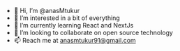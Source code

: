 - 👋 Hi, I’m @anasMtukur
- 👀 I’m interested in a bit of everything
- 🌱 I’m currently learning React and NextJs
- 💞️ I’m looking to collaborate on open source technology
- 📫 Reach me at anasmtukur91@gmail.com

<!---
anasMtukur/anasMtukur is a ✨ special ✨ repository because its `README.md` (this file) appears on your GitHub profile.
You can click the Preview link to take a look at your changes.
--->
